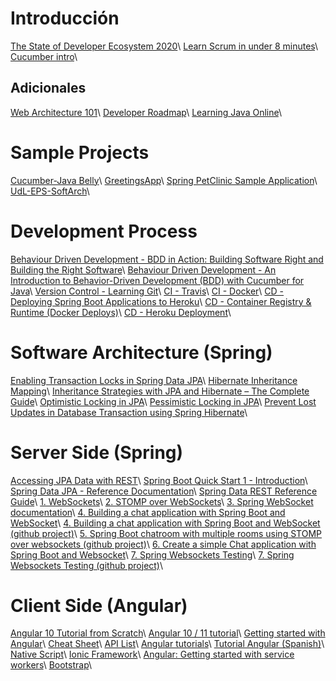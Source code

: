 # Introducción
[The State of Developer Ecosystem 2020](https://www.jetbrains.com/lp/devecosystem-2020/)\\
[Learn Scrum in under 8 minutes](https://www.youtube.com/watch?v=_QfFu-YQfK4)\\
[Cucumber intro](https://fast.wistia.net/embed/iframe/28wgwhs36p)\\

## Adicionales
[Web Architecture 101](https://medium.com/storyblocks-engineering/web-architecture-101-a3224e126947)\\
[Developer Roadmap](https://github.com/kamranahmedse/developer-roadmap)\\
[Learning Java Online](https://www.learnjavaonline.org/)\\

# Sample Projects
[Cucumber-Java Belly](https://github.com/rogargon/cucumber-java-belly)\\
[GreetingsApp](https://github.com/rogargon/greetingsApp)\\
[Spring PetClinic Sample Application](https://github.com/spring-projects/spring-petclinic)\\
[UdL-EPS-SoftArch](https://github.com/UdL-EPS-SoftArch)\\

# Development Process
[Behaviour Driven Development - BDD in Action: Building Software Right and Building the Right Software](https://www.youtube.com/watch?v=igk3H2DWz7k)\\
[Behaviour Driven Development - An Introduction to Behavior-Driven Development (BDD) with Cucumber for Java](https://www.youtube.com/watch?v=MCaXumfckmQ)\\
[Version Control - Learning Git](https://learngitbranching.js.org/?locale=es_ES)\\
[CI - Travis](https://docs.travis-ci.com/user/tutorial/)\\
[CI - Docker](https://docs.travis-ci.com/user/docker/)\\
[CD - Deploying Spring Boot Applications to Heroku](https://devcenter.heroku.com/articles/deploying-spring-boot-apps-to-heroku)\\
[CD - Container Registry & Runtime (Docker Deploys)](https://devcenter.heroku.com/articles/container-registry-and-runtime)\\
[CD - Heroku Deployment](https://docs.travis-ci.com/user/deployment/heroku/)\\

# Software Architecture (Spring)
[Enabling Transaction Locks in Spring Data JPA](https://www.baeldung.com/java-jpa-transaction-locks)\\
[Hibernate Inheritance Mapping](https://www.baeldung.com/hibernate-inheritance)\\
[Inheritance Strategies with JPA and Hibernate – The Complete Guide](https://thorben-janssen.com/complete-guide-inheritance-strategies-jpa-hibernate/)\\
[Optimistic Locking in JPA](https://www.baeldung.com/jpa-optimistic-locking)\\
[Pessimistic Locking in JPA](https://www.baeldung.com/jpa-pessimistic-locking)\\
[Prevent Lost Updates in Database Transaction using Spring Hibernate](https://www.javacodemonk.com/prevent-lost-updates-in-database-transaction-using-spring-hibernate-f16d36d5)\\

# Server Side (Spring)
[Accessing JPA Data with REST](https://spring.io/guides/gs/accessing-data-rest/)\\
[Spring Boot Quick Start 1 - Introduction](https://www.youtube.com/watch?v=msXL2oDexqw&list=PLqq-6Pq4lTTbx8p2oCgcAQGQyqN8XeA1x)\\
[Spring Data JPA - Reference Documentation](https://docs.spring.io/spring-data/jpa/docs/current/reference/html/)\\
[Spring Data REST Reference Guide](https://docs.spring.io/spring-data/rest/docs/current/reference/html/)\\
[1. WebSockets](https://en.wikipedia.org/wiki/WebSocket)\\
[2. STOMP over WebSockets](http://jmesnil.net/stomp-websocket/doc/)\\
[3. Spring WebSocket documentation](https://spring.io/guides/gs/messaging-stomp-websocket/)\\
[4. Building a chat application with Spring Boot and WebSocket](https://www.callicoder.com/spring-boot-websocket-chat-example/)\\
[4. Building a chat application with Spring Boot and WebSocket (github project)](https://github.com/callicoder/spring-boot-websocket-chat-demo)\\
[5. Spring Boot chatroom with multiple rooms using STOMP over websockets (github project)](https://github.com/ddycai/spring-boot-chatrooms)\\
[6. Create a simple Chat application with Spring Boot and Websocket](https://o7planning.org/10719/create-a-simple-chat-application-with-spring-boot-and-websocket)\\
[7. Spring Websockets Testing](https://medium.com/@MelvinBlokhuijzen/spring-websocket-endpoints-integration-testing-180357b4f24c)\\
[7. Spring Websockets Testing (github project)](https://github.com/MBlokhuijzen/Spring-Websockets-IntegrationTest)\\

# Client Side (Angular)
[Angular 10 Tutorial from Scratch](https://www.youtube.com/watch?v=j8OGOfKatBw)\\
[Angular 10 / 11 tutorial](https://www.youtube.com/playlist?list=PL8p2I9GklV45JZerGMvw5JVxPSxCg8VPv)\\
[Getting started with Angular](https://angular.io/start)\\
[Cheat Sheet](https://angular.io/guide/cheatsheet)\\
[API List](https://angular.io/api)\\
[Angular tutorials](https://angular.io/tutorial)\\
[Tutorial Angular (Spanish)](https://academia-binaria.com/categories/Tutorial/Angular/)\\
[Native Script](https://nativescript.org/)\\
[Ionic Framework](https://ionic.io/framework)\\
[Angular: Getting started with service workers](https://angular.io/guide/service-worker-getting-started)\\
[Bootstrap](https://scrimba.com/learn/bootstrap4)\\